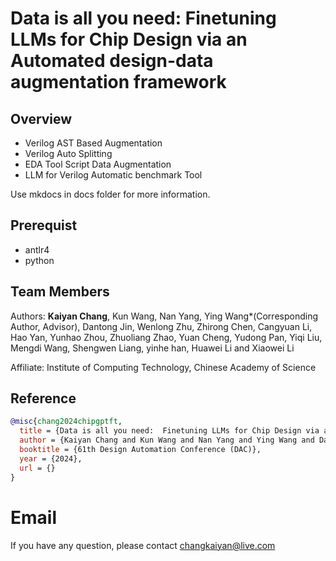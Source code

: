 # Data is all you need:  Finetuning LLMs for Chip Design via an Automated design-data augmentation framework

## Overview

- Verilog AST Based Augmentation
- Verilog Auto Splitting
- EDA Tool Script Data Augmentation
- LLM for Verilog Automatic benchmark Tool

Use mkdocs in docs folder for more information.

## Prerequist

- antlr4
- python


## Team Members

Authors: **Kaiyan Chang**, Kun Wang, Nan Yang, Ying Wang*(Corresponding Author, Advisor), Dantong Jin, Wenlong Zhu, Zhirong Chen, Cangyuan Li, Hao Yan, Yunhao Zhou, Zhuoliang Zhao, Yuan Cheng, Yudong Pan, Yiqi Liu, Mengdi Wang, Shengwen Liang, yinhe han, Huawei Li and Xiaowei Li

Affiliate: Institute of Computing Technology, Chinese Academy of Science



## Reference
```bibtex
@misc{chang2024chipgptft,
  title = {Data is all you need:  Finetuning LLMs for Chip Design via an Automated design-data augmentation framework},
  author = {Kaiyan Chang and Kun Wang and Nan Yang and Ying Wang and Dantong Jin and Wenlong Zhu and Zhirong Chen and Cangyuan Li and Hao Yan and Yunhao Zhou and Zhuoliang Zhao and Yuan Cheng and Yudong Pan and Yiqi Liu and Mengdi Wang and Shengwen Liang and yinhe han and Huawei Li and Xiaowei Li},
  booktitle = {61th Design Automation Conference (DAC)},
  year = {2024},
  url = {}
}
```

# Email

If you have any question, please contact changkaiyan@live.com
